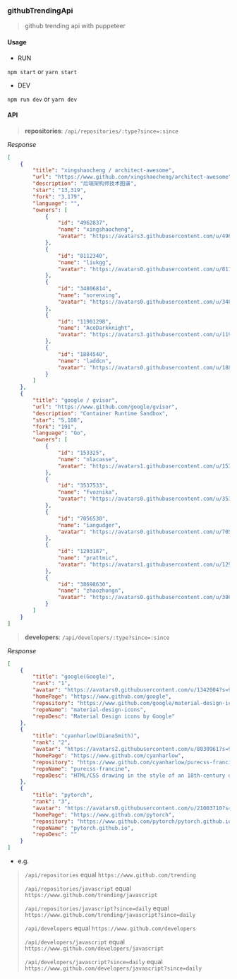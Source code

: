 ### githubTrendingApi

> github trending api with puppeteer

#### Usage

* RUN

`npm start` or `yarn start`

* DEV

`npm run dev` or `yarn dev`

#### API

> **repositories**: `/api/repositories/:type?since=:since`

*Response*

```json
[
    {
        "title": "xingshaocheng / architect-awesome",
        "url": "https://www.github.com/xingshaocheng/architect-awesome",
        "description": "后端架构师技术图谱",
        "star": "13,319",
        "fork": "3,179",
        "language": "",
        "owners": [
            {
                "id": "4962837",
                "name": "xingshaocheng",
                "avatar": "https://avatars3.githubusercontent.com/u/4962837?s=40&v=4"
            },
            {
                "id": "8112340",
                "name": "liukgg",
                "avatar": "https://avatars0.githubusercontent.com/u/8112340?s=40&v=4"
            },
            {
                "id": "34806814",
                "name": "sorenxing",
                "avatar": "https://avatars0.githubusercontent.com/u/34806814?s=40&v=4"
            },
            {
                "id": "11901298",
                "name": "AceDarkknight",
                "avatar": "https://avatars3.githubusercontent.com/u/11901298?s=40&v=4"
            },
            {
                "id": "1884540",
                "name": "laddcn",
                "avatar": "https://avatars0.githubusercontent.com/u/1884540?s=40&v=4"
            }
        ]
    },
    {
        "title": "google / gvisor",
        "url": "https://www.github.com/google/gvisor",
        "description": "Container Runtime Sandbox",
        "star": "5,108",
        "fork": "191",
        "language": "Go",
        "owners": [
            {
                "id": "153325",
                "name": "nlacasse",
                "avatar": "https://avatars1.githubusercontent.com/u/153325?s=40&v=4"
            },
            {
                "id": "3537533",
                "name": "fvoznika",
                "avatar": "https://avatars0.githubusercontent.com/u/3537533?s=40&v=4"
            },
            {
                "id": "7056530",
                "name": "iangudger",
                "avatar": "https://avatars0.githubusercontent.com/u/7056530?s=40&v=4"
            },
            {
                "id": "1293187",
                "name": "prattmic",
                "avatar": "https://avatars1.githubusercontent.com/u/1293187?s=40&v=4"
            },
            {
                "id": "38698630",
                "name": "zhaozhongn",
                "avatar": "https://avatars0.githubusercontent.com/u/38698630?s=40&v=4"
            }
        ]
    }
]
```

>
> **developers**: `/api/developers/:type?since=:since`

*Response*

```json
[
    {
        "title": "google(Google)",
        "rank": "1",
        "avatar": "https://avatars0.githubusercontent.com/u/1342004?s=96&v=4",
        "homePage": "https://www.github.com/google",
        "repository": "https://www.github.com/google/material-design-icons",
        "repoName": "material-design-icons",
        "repoDesc": "Material Design icons by Google"
    },
    {
        "title": "cyanharlow(DianaSmith)",
        "rank": "2",
        "avatar": "https://avatars2.githubusercontent.com/u/8030961?s=96&v=4",
        "homePage": "https://www.github.com/cyanharlow",
        "repository": "https://www.github.com/cyanharlow/purecss-francine",
        "repoName": "purecss-francine",
        "repoDesc": "HTML/CSS drawing in the style of an 18th-century oil painting. Hand-coded entirely in HTML & CSS."
    },
    {
        "title": "pytorch",
        "rank": "3",
        "avatar": "https://avatars0.githubusercontent.com/u/21003710?s=96&v=4",
        "homePage": "https://www.github.com/pytorch",
        "repository": "https://www.github.com/pytorch/pytorch.github.io",
        "repoName": "pytorch.github.io",
        "repoDesc": ""
    }
]
```

* e.g.

>
> `/api/repositories` equal `https://www.github.com/trending`
>
> `/api/repositories/javascript` equal `https://www.github.com/trending/javascript`
>
> `/api/repositories/javascript?since=daily` equal `https://www.github.com/trending/javascript?since=daily`
>
> `/api/developers` equal `https://www.github.com/developers`
>
> `/api/developers/javascript` equal `https://www.github.com/developers/javascript`
>
> `/api/developers/javascript?since=daily` equal `https://www.github.com/developers/javascript?since=daily`
